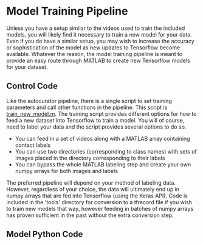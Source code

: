 # Model Training Pipeline

Unless you have a setup similar to the videos used to train the included models, you will likely find it necessary to train a new model for your data. Even if you do have a similar setup, you may wish to increase the accuracy or sophistication of the model as new updates to Tensorflow become available. Whatever the reason, the model training pipeline is meant to provide an easy route through MATLAB to create new Tensorflow models for your dataset. 

## Control Code
Like the autocurator pipeline, there is a single script to set training parameters and call other functions in the pipeline. This script is [train_new_model.m](). The training script provides different options for how to feed a new dataset into Tensorflow to train a model. You will of course, need to label your data and the script provides several options to do so. 
* You can feed in a set of videos along with a MATLAB array containing contact labels
* You can use two directories (corresponding to class names) with sets of images placed in the directory corresponding to their labels
* You can bypass the whole MATLAB labeling step and create your own numpy arrays for both images and labels

The preferred pipeline will depend on your method of labeling data. However, regardless of your choice, the data will ultimately end up in numpy arrays that are fed into Tensorflow (using the Keras API). Code is included in the 'tools' directory for conversion to a tfrecord file if you wish to train new models that way, however feeding in batches of numpy arrays has proven sufficient in the past without the extra conversion step. 

## Model Python Code

